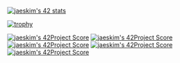 [![jaeskim's 42 stats](https://badge42.herokuapp.com/api/stats/zwalad)](https://github.com/JaeSeoKim/badge42)

[![trophy](https://github-profile-trophy.vercel.app/LiLZ4CKryo-ma&theme=onedark)](https://github.com/ryo-ma/github-profile-trophy)

[![jaeskim's 42Project Score](https://badge42.herokuapp.com/api/project/zwalad/ft_printf)](https://github.com/JaeSeoKim/badge42)
[![jaeskim's 42Project Score](https://badge42.herokuapp.com/api/project/zwalad/get_next_line)](https://github.com/JaeSeoKim/badge42)
[![jaeskim's 42Project Score](https://badge42.herokuapp.com/api/project/zwalad/lib_ft)](https://github.com/JaeSeoKim/badge42)
[![jaeskim's 42Project Score](https://badge42.herokuapp.com/api/project/zwalad/so_long)](https://github.com/JaeSeoKim/badge42)
[![jaeskim's 42Project Score](https://badge42.herokuapp.com/api/project/zwalad/pipex)](https://github.com/JaeSeoKim/badge42)
